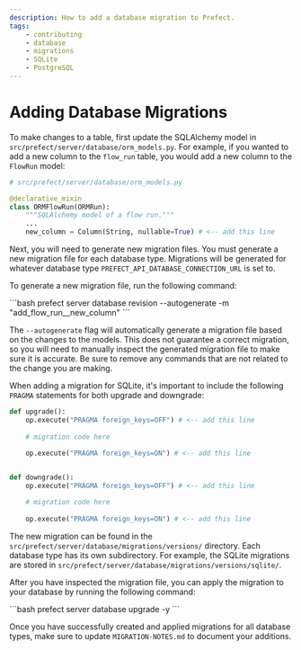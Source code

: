 ```yaml
---
description: How to add a database migration to Prefect.
tags:
    - contributing
    - database
    - migrations
    - SQLite
    - PostgreSQL
---
```


# Adding Database Migrations
To make changes to a table, first update the SQLAlchemy model in `src/prefect/server/database/orm_models.py`. For example,
if you wanted to add a new column to the `flow_run` table, you would add a new column to the `FlowRun` model:

```python
# src/prefect/server/database/orm_models.py

@declarative_mixin
class ORMFlowRun(ORMRun):
    """SQLAlchemy model of a flow run."""
    ...
    new_column = Column(String, nullable=True) # <-- add this line
```

Next, you will need to generate new migration files. You must generate a new migration file for each database type. 
Migrations will be generated for whatever database type `PREFECT_API_DATABASE_CONNECTION_URL` is set to.

To generate a new migration file, run the following command:

<div class="terminal">
```bash
prefect server database revision --autogenerate -m "add_flow_run__new_column"
```
</div>

The `--autogenerate` flag will automatically generate a migration file based on the changes to the models. This does
not guarantee a correct migration, so you will need to manually inspect the generated migration file to make sure
it is accurate. Be sure to remove any commands that are not related to the change you are making.

When adding a migration for SQLite, it's important to include the following `PRAGMA` statements for both upgrade and downgrade:

```python
def upgrade():
    op.execute("PRAGMA foreign_keys=OFF") # <-- add this line
    
    # migration code here
    
    op.execute("PRAGMA foreign_keys=ON") # <-- add this line


def downgrade():
    op.execute("PRAGMA foreign_keys=OFF") # <-- add this line

    # migration code here
    
    op.execute("PRAGMA foreign_keys=ON") # <-- add this line

```

The new migration can be found in the `src/prefect/server/database/migrations/versions/` directory. Each database type
has its own subdirectory. For example, the SQLite migrations are stored in `src/prefect/server/database/migrations/versions/sqlite/`.

After you have inspected the migration file, you can apply the migration to your database by running the following command:

<div class="terminal">
```bash
prefect server database upgrade -y
```
</div>

Once you have successfully created and applied migrations for all database types, make sure to update `MIGRATION-NOTES.md`
to document your additions.
